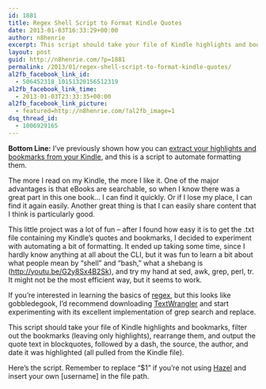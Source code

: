 ```yaml
---
id: 1881
title: Regex Shell Script to Format Kindle Quotes
date: 2013-01-03T16:33:29+00:00
author: n8henrie
excerpt: This script should take your file of Kindle highlights and bookmarks, filter out the bookmarks (leaving only highlights), rearrange them, and output the quote text in blockquotes, followed by a dash, the source, the author, and date it was highlighted (all pulled from the Kindle file).
layout: post
guid: http://n8henrie.com/?p=1881
permalink: /2013/01/regex-shell-script-to-format-kindle-quotes/
al2fb_facebook_link_id:
  - 506452318_10151320156512319
al2fb_facebook_link_time:
  - 2013-01-03T23:33:35+00:00
al2fb_facebook_link_picture:
  - featured=http://n8henrie.com/?al2fb_image=1
dsq_thread_id:
  - 1006929165
---
```

**Bottom Line:** I&#8217;ve previously shown how you can [extract your highlights and bookmarks from your Kindle](http://n8henrie.com/2012/12/backing-up-kindle-quotes-with-hazel/), and this is a script to automate formatting them.
  
<!--more-->

The more I read on my Kindle, the more I like it. One of the major advantages is that eBooks are searchable, so when I know there was a great part in this one book… I can find it quickly. Or if I lose my place, I can find it again easily. Another great thing is that I can easily share content that I think is particularly good.

This little project was a lot of fun – after I found how easy it is to get the .txt file containing my Kindle&#8217;s quotes and bookmarks, I decided to experiment with automating a bit of formatting. It ended up taking some time, since I hardly know anything at all about the CLI, but it was fun to learn a bit about what people mean by &#8220;shell&#8221; and &#8220;bash,&#8221; what a shebang is (<a target="_blank" href="http://youtu.be/G2y8Sx4B2Sk?t=2s">http://youtu.be/G2y8Sx4B2Sk</a>), and try my hand at sed, awk, grep, perl, tr. It might not be the most efficient way, but it seems to work.

If you&#8217;re interested in learning the basics of <a target="_blank" href="http://en.wikipedia.org/wiki/Regex">regex</a>, but this looks like gobbledegook, I&#8217;d recommend downloading <a target="_blank" href="http://www.barebones.com/products/TextWrangler/">TextWrangler</a> and start experimenting with its excellent implementation of grep search and replace.

This script should take your file of Kindle highlights and bookmarks, filter out the bookmarks (leaving only highlights), rearrange them, and output the quote text in blockquotes, followed by a dash, the source, the author, and date it was highlighted (all pulled from the Kindle file).

Here&#8217;s the script. Remember to replace &#8220;$1&#8221; if you&#8217;re not using <a target="_blank" href="http://www.noodlesoft.com/hazel.php">Hazel</a> and insert your own [username] in the file path.